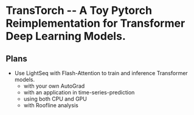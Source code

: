 # TransTorch -- A Toy Pytorch Reimplementation for Transformer Deep Learning Models.
## Plans
* Use LightSeq with Flash-Attention to train and inference Transformer models.
  * with your own AutoGrad
  * with an application in time-series-prediction
  * using both CPU and GPU
  * with Roofline analysis

